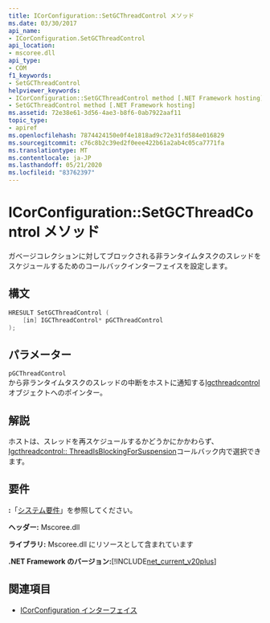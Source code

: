 ```yaml
---
title: ICorConfiguration::SetGCThreadControl メソッド
ms.date: 03/30/2017
api_name:
- ICorConfiguration.SetGCThreadControl
api_location:
- mscoree.dll
api_type:
- COM
f1_keywords:
- SetGCThreadControl
helpviewer_keywords:
- ICorConfiguration::SetGCThreadControl method [.NET Framework hosting]
- SetGCThreadControl method [.NET Framework hosting]
ms.assetid: 72e38e61-3d56-4ae3-b8f6-0ab7922aaf11
topic_type:
- apiref
ms.openlocfilehash: 7874424150e0f4e1818ad9c72e31fd584e016829
ms.sourcegitcommit: c76c8b2c39ed2f0eee422b61a2ab4c05ca7771fa
ms.translationtype: MT
ms.contentlocale: ja-JP
ms.lasthandoff: 05/21/2020
ms.locfileid: "83762397"
---
```

# <a name="icorconfigurationsetgcthreadcontrol-method"></a>ICorConfiguration::SetGCThreadControl メソッド
ガベージコレクションに対してブロックされる非ランタイムタスクのスレッドをスケジュールするためのコールバックインターフェイスを設定します。  
  
## <a name="syntax"></a>構文  
  
```cpp  
HRESULT SetGCThreadControl (  
    [in] IGCThreadControl* pGCThreadControl  
);  
```  
  
## <a name="parameters"></a>パラメーター  
 `pGCThreadControl`  
 から非ランタイムタスクのスレッドの中断をホストに通知する[Igcthreadcontrol](igcthreadcontrol-interface.md)オブジェクトへのポインター。  
  
## <a name="remarks"></a>解説  
 ホストは、スレッドを再スケジュールするかどうかにかかわらず、 [Igcthreadcontrol:: ThreadIsBlockingForSuspension](igcthreadcontrol-threadisblockingforsuspension-method.md)コールバック内で選択できます。  
  
## <a name="requirements"></a>要件  
 **:**「[システム要件](../../get-started/system-requirements.md)」を参照してください。  
  
 **ヘッダー:** Mscoree.dll  
  
 **ライブラリ:** Mscoree.dll にリソースとして含まれています  
  
 **.NET Framework のバージョン:**[!INCLUDE[net_current_v20plus](../../../../includes/net-current-v20plus-md.md)]  
  
## <a name="see-also"></a>関連項目

- [ICorConfiguration インターフェイス](icorconfiguration-interface.md)
